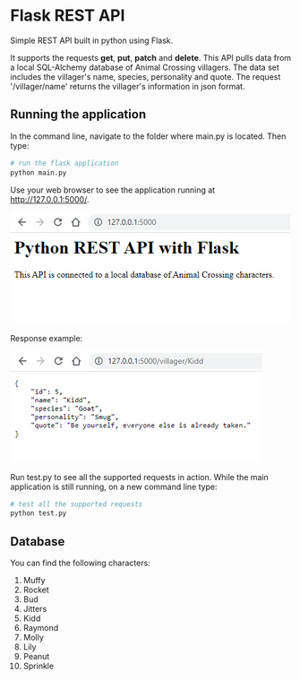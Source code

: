 # Flask REST API

Simple REST API built in python using Flask.

It supports the requests <b>get</b>, <b>put</b>, <b>patch</b> and <b>delete</b>. This API pulls data from a local SQL-Alchemy database of Animal Crossing villagers. 
The data set includes the villager's name, species, personality and quote.
The request '/villager/name' returns the villager's information in json format. 

## Running the application

In the command line, navigate to the folder where main.py is located. Then type:
```bash
# run the flask application
python main.py
```

Use your web browser to see the application running at http://127.0.0.1:5000/.

<img src="/img/home_page.png" alt="Home page" width="500" height="200"/>

Response example:

<img src="/img/request_example.png" alt="Request" width="450" height="200"/>

Run test.py to see all the supported requests in action. 
While the main application is still running, on a new command line type:
```bash
# test all the supported requests
python test.py
```

## Database

You can find the following characters:
<ol>
  <li>Muffy</li>
  <li>Rocket</li>
  <li>Bud</li>
  <li>Jitters</li>
  <li>Kidd</li>
  <li>Raymond</li>
  <li>Molly</li>
  <li>Lily</li>
  <li>Peanut</li>
  <li>Sprinkle</li>
</ol>
